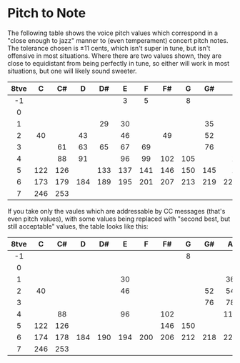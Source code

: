 # Pitch to Note
The following table shows the voice pitch values which correspond in a "close enough to jazz" manner to (even temperament) concert pitch notes. The tolerance chosen is ±11 cents, which isn't super in tune, but isn't offensive in most situations. Where there are two values shown, they are close to equidistant from being perfectly in tune, so either will work in most situations, but one will likely sound sweeter.

|8tve|C  |C# |D  |D# |E  |F  |F# |G  |G# |A      |A# |B      |
|:--:|:-:|:-:|:-:|:-:|:-:|:-:|:-:|:-:|:-:|:-----:|:-:|:-----:|
| -1 |   |   |   |   | 3 | 5 |   | 8 |   |       |   |       |
| 0  |   |   |   |   |   |   |   |   |   |       |   |       |
| 1  |   |   |   |29 |30 |   |   |   |35 |  36   |   |       |
| 2  |40 |   |43 |   |46 |   |49 |   |52 |  54   |   |       |
| 3  |   |61 |63 |65 |67 |69 |   |   |76 |  78   |   |  83   |
| 4  |   |88 |91 |   |96 |99 |102|105|   |  112  |115|       |
| 5  |122|126|   |133|137|141|146|150|145|  159  |164|168/169|
| 6  |173|179|184|189|195|201|207|213|219|225/226|232|  239  |
| 7  |246|253|   |   |   |   |   |   |   |       |   |       |

If you take only the vaules which are addressable by CC messages (that's even pitch values), with some values being replaced with "second best, but still acceptable" values, the table looks like this:

|8tve|C  |C# |D  |D# |E  |F  |F# |G  |G# |A      |A# |B      |
|:--:|:-:|:-:|:-:|:-:|:-:|:-:|:-:|:-:|:-:|:-----:|:-:|:-----:|
| -1 |   |   |   |   |   |   |   | 8 |   |       |   |       |
| 0  |   |   |   |   |   |   |   |   |   |       |   |       |
| 1  |   |   |   |   |30 |   |   |   |   |  36   |   |       |
| 2  |40 |   |   |   |46 |   |   |   |52 |  54   |   |       |
| 3  |   |   |   |   |   |   |   |   |76 |  78   |   |       |
| 4  |   |88 |   |   |96 |   |102|   |   |  112  |   |       |
| 5  |122|126|   |   |   |   |146|150|   |       |164|168    |
| 6  |174|178|184|190|194|200|206|212|218|    226|232|138    |
| 7  |246|253|   |   |   |   |   |   |   |       |   |       |
